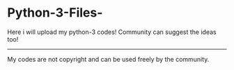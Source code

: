 # Python-3-Files-
Here i will upload my python-3 codes! Community can suggest the ideas too! 

----------------------

My codes are not copyright and can be used freely by the community. 

